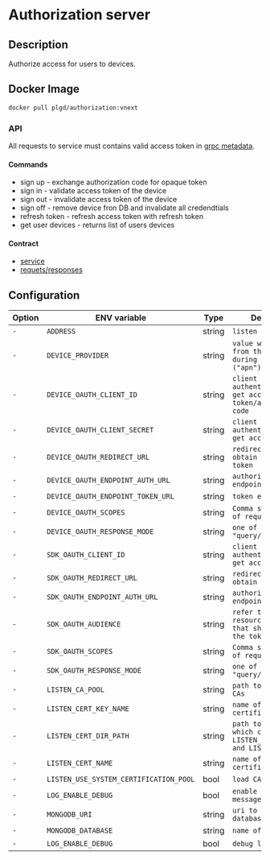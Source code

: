# Authorization server

## Description

Authorize access for users to devices.

## Docker Image

```bash
docker pull plgd/authorization:vnext
```

### API

All requests to service must contains valid access token in [grpc metadata](https://github.com/grpc/grpc-go/blob/master/Documentation/grpc-auth-support.md#oauth2).

#### Commands

- sign up - exchange authorization code for opaque token
- sign in - validate access token of the device
- sign out - invalidate access token of the device
- sign off - remove device fron DB and invalidate all credendtials
- refresh token - refresh access token with refresh token
- get user devices - returns list of users devices

#### Contract

- [service](https://github.com/plgd-dev/cloud/blob/master/authorization/pb/service.proto)
- [requets/responses](https://github.com/plgd-dev/cloud/blob/master/authorization/pb/auth.proto)

## Configuration

| Option | ENV variable | Type | Description | Default |
| ------ | --------- | ----------- | ------- | ------- |
| `-` | `ADDRESS` | string | `listen address` | `"0.0.0.0:9100"` |
| `-` | `DEVICE_PROVIDER` | string | `value which comes from the device during the sign-up ("apn")` | `"github"` |
| `-` | `DEVICE_OAUTH_CLIENT_ID` | string | `client id for authentication to get access token/authorization code` | `""` |
| `-` | `DEVICE_OAUTH_CLIENT_SECRET` | string | `client id for authentication to get access token` |  `""` |
| `-` | `DEVICE_OAUTH_REDIRECT_URL` | string | `redirect url used to obtain device access token` | `""` |
| `-` | `DEVICE_OAUTH_ENDPOINT_AUTH_URL` | string | `authorization endpoint` | `""` |
| `-` | `DEVICE_OAUTH_ENDPOINT_TOKEN_URL` | string | `token endpoint` | `""` |
| `-` | `DEVICE_OAUTH_SCOPES` | string | `Comma separated list of required scopes` | `""` |
| `-` | `DEVICE_OAUTH_RESPONSE_MODE` | string | `one of "query/post_form"` | `"query"` |
| `-` | `SDK_OAUTH_CLIENT_ID` | string | `client id for authentication to get access token` | `""` |
| `-` | `SDK_OAUTH_REDIRECT_URL` | string | `redirect url used to obtain access token` | `""` |
| `-` | `SDK_OAUTH_ENDPOINT_AUTH_URL` | string | `authorization endpoint` | `""` |
| `-` | `SDK_OAUTH_AUDIENCE` | string |  `refer to the resource servers that should accept the token` | `""` |
| `-` | `SDK_OAUTH_SCOPES` | string | `Comma separated list of required scopes` | `""` |
| `-` | `SDK_OAUTH_RESPONSE_MODE` | string | `one of "query/post_form"`| `"query"` |
| `-` | `LISTEN_CA_POOL` | string | `path to pem file of CAs` |  `""` |
| `-` | `LISTEN_CERT_KEY_NAME` | string | `name of pem certificate key file` | `""` |
| `-` | `LISTEN_CERT_DIR_PATH` | string | `path to directory which contains LISTEN_CERT_KEY_NAME and LISTEN_CERT_NAME` | `""` |
| `-` | `LISTEN_CERT_NAME` | string | `name of pem certificate file` | `""` |
| `-` | `LISTEN_USE_SYSTEM_CERTIFICATION_POOL` | bool | `load CAs from system` | `false` |
| `-` | `LOG_ENABLE_DEBUG` | bool | `enable debugging message` | `false` |
| `-` | `MONGODB_URI` | string | `uri to mongo database` | `"mongodb://localhost:27017"` |
| `-` | `MONGODB_DATABASE` | string | `name of database` | `"authorization"` |
| `-` | `LOG_ENABLE_DEBUG` | bool | `debug logging` | `false` |

